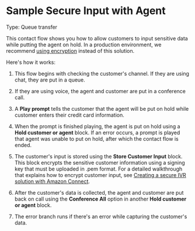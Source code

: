 # Sample Secure Input with Agent<a name="sample-secure-input-with-agent"></a>

Type: Queue transfer

This contact flow shows you how to allow customers to input sensitive data while putting the agent on hold\. In a production environment, we recommend [using encryption](contact-flow-keys.md) instead of this solution\. 

Here's how it works: 

1. This flow begins with checking the customer's channel\. If they are using chat, they are put in a queue\.

1. If they are using voice, the agent and customer are put in a conference call\.

1. A **Play prompt** tells the customer that the agent will be put on hold while customer enters their credit card information\. 

1. When the prompt is finished playing, the agent is put on hold using a **Hold customer or agent** block\. If an error occurs, a prompt is played that agent was unable to put on hold, after which the contact flow is ended\.

1. The customer's input is stored using the **Store Customer Input** block\. This block encrypts the sensitive customer information using a signing key that must be uploaded in \.pem format\. For a detailed walkthrough that explains how to encrypt customer input, see [Creating a secure IVR solution with Amazon Connect](https://aws.amazon.com/blogs/contact-center/creating-a-secure-ivr-solution-with-amazon-connect/)\.

1. After the customer's data is collected, the agent and customer are put back on call using the **Conference All** option in another **Hold customer or agent** block\. 

1. The error branch runs if there's an error while capturing the customer's data\.